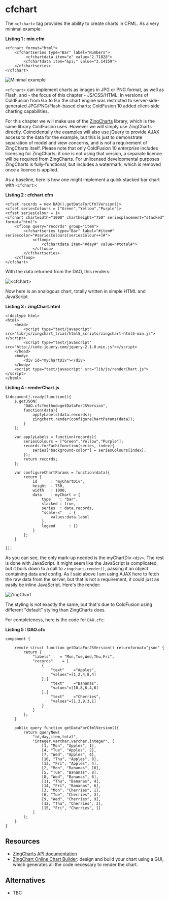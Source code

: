 cfchart
===

The `<cfchart>` tag provides the ability to create charts in CFML. As a very minimal example:

**Listing 1 : min.cfm**

    <cfchart format="html">
	    <cfchartseries type="Bar" label="Numbers">
	         <cfchartdata item="e" value="2.71828">
            <cfchartdata item="&pi;" value="3.14159">
        </cfchartseries>
    </cfchart>

![Minimal example](images/minimal.png "Minimal example")
	
	
`<cfchart>` can implement charts as images in JPG or PNG format, as well as Flash, and - the focus of this chapter - JS/CSS/HTML. In versions of ColdFusion from 6.x to 9.x the chart engine was restricted to server-side-generated JPG/PNG/Flash-based charts; ColdFusion 10 added client-side charting capabilities.

For this chapter we will make use of the [ZingCharts](http://www.zingchart.com/) library, which is the same library ColdFusion uses. However we will simply use ZingCharts directly. Coincidentally the examples will also use jQuery to provide AJAX access to the data for the example, but this is just to demonstrate separation of model and view concerns, and is not a requirement of ZingCharts itself. Please note that only ColdFusion 10 *enterprise* includes licensing for ZingCharts; if one is not using that version, a separate licence will be required from ZingCharts. For unlicensed developmental purposes ZingCharts is fully-functional, but includes a watermark, which is removed once a licence is applied.

As a baseline, here is how one might implement a quick stacked bar chart with `<cfchart>`:

**Listing 2 : cfchart.cfm**
    
    <cfset records = new DAO().getDataForCfmlVersion()>
	<cfset seriesColours = ["Green","Yellow","Purple"]>
	<cfset seriesColour = 1>
	<cfchart chartwidth="1000" chartheight="750" seriesplacement="stacked" format="html">
		<cfloop query="records" group="item">
			<cfchartseries type="Bar" label="#item#" seriescolor="#seriesColours[seriesColour++]#">
				<cfloop>
					<cfchartdata item="#day#" value="#total#">
				</cfloop>
			</cfchartseries>
		</cfloop>
	</cfchart>

With the data returned from the DAO, this renders:

![&lt;cfchart&gt;](images/cfchart.png "&lt;cfchart&gt;")


Now here is an analogous chart, totally written in simple HTML and JavaScript. 

**Listing 3 : zingChart.html**
    
    <!doctype html>
    <html>
        <head>
            <script type="text/javascript" src="lib/js/zingchart_trial/html5_scripts/zingchart-html5-min.js"></script>
            <script type="text/javascript" src="http://code.jquery.com/jquery-2.1.0.min.js"></script>
        </head>
        <body>
            <div id="myChartDiv"></div>
        </body>
        <script type="text/javascript" src="lib/js/renderChart.js"></script>
    </html>

**Listing 4 : renderChart.js**
    
	$(document).ready(function(){
		$.getJSON(
			"DAO.cfc?method=getDataForJSVersion",
			function(data){
				applyLabels(data.records);
				zingchart.render(configureChartParams(data));	
			}
		);

		var applyLabels = function(records){
			seriesColours = ["Green","Yellow","Purple"];
			records.forEach(function(series, index){
				series["background-color"] = seriesColours[index];
			});
			return records;
		};

		var configureChartParams = function(data){
			return {
				id		: "myChartDiv",
				height	: 750,
				width	: 1000,
				data	: myChart = {
					type	: "bar",
					stacked	: true,
					series	: data.records,
					"scale-x"	: {
						values:data.label
					},
					legend		: {}
				}
			};	
		}

	});
	
	
As you can see, the only mark-up needed is the myChartDiv `<div>`. The rest is done with JavaScript. It might seem like the JavaScript is complicated, but it boils down to a call to `zingchart.render()`, passing it an object containing data and config. As I said above I am using AJAX here to fetch the raw data from the server, but that is not a requirement, it could just as easily be inline JavaScript. Here's the render:

![ZingChart](images/ZingChart.png "ZingChart")

The styling is not exactly the same, but that's due to ColdFusion using different "default" styling than ZingCharts does.

For completeness, here is the code for `DAO.cfc`:

**Listing 5 : DAO.cfc**

    component {

        remote struct function getDataForJSVersion() returnformat="json" {
            return {
                "labels"    = "Mon,Tue,Wed,Thu,Fri",
                "records"    = [
                    {
                        "text"    ="Apples",
                        "values"=[1,2,4,8,4]
                    },{
                        "text"    ="Bananas",
                        "values"=[10,8,6,4,6]
                    },{
                        "text"    ="Cherries",
                        "values"=[1,3,9,3,1]
                    }
                ]
            };
        }

        public query function getDataForCfmlVersion(){
            return queryNew(
                "id,day,item,total",
                "integer,varchar,varchar,integer", [
                    [1, "Mon", "Apples", 1],
                    [4, "Tue", "Apples", 2],
                    [7, "Wed", "Apples", 4],
                    [10, "Thu", "Apples", 8],
                    [13, "Fri", "Apples", 4],
                    [2, "Mon", "Bananas", 10],
                    [5, "Tue", "Bananas", 8],
                    [8, "Wed", "Bananas", 6],
                    [11, "Thu", "Bananas", 4],
                    [14, "Fri", "Bananas", 6],
                    [3, "Mon", "Cherries", 1],
                    [6, "Tue", "Cherries", 3],
                    [9, "Wed", "Cherries", 9],
                    [12, "Thu", "Cherries", 3],
                    [15, "Fri", "Cherries", 1]
                ]
            );
        }
    }

Resources
---
* [ZingCharts API documentation](http://www.zingchart.com/learn/docs.php)
* [ZingChart Online Chart Builder](http://www.zingchart.com/builder/): design and build your chart using a GUI, which generates all the code necessary to render the chart.


Alternatives
---

* TBC